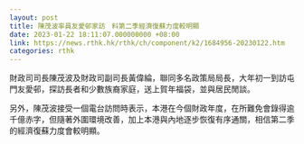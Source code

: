 ```yaml
---
layout: post
title: 陳茂波率員友愛邨家訪　料第二季經濟復蘇力度較明顯
date: 2023-01-22 18:11:07.000000000 +08:00
link: https://news.rthk.hk/rthk/ch/component/k2/1684956-20230122.htm
categories: rthk
---
```


財政司司長陳茂波及財政司副司長黃偉綸，聯同多名政策局局長，大年初一到訪屯門友愛邨，探訪長者和少數族裔家庭，送上賀年福袋，並與居民閒談。

另外，陳茂波接受一個電台訪問時表示，本港在今個財政年度，在所難免會錄得逾千億赤字，但隨著外圍環境改善，加上本港與內地逐步恢復有序通關，相信第二季的經濟復蘇力度會較明顯。
